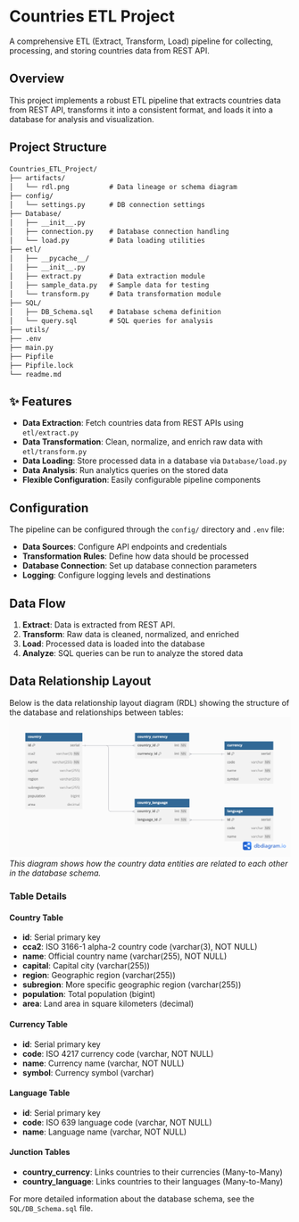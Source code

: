 # Countries ETL Project

A comprehensive ETL (Extract, Transform, Load) pipeline for collecting, processing, and storing countries data from REST API.

## Overview

This project implements a robust ETL pipeline that extracts countries data from REST API, transforms it into a consistent format, and loads it into a database for analysis and visualization.

## Project Structure
```
Countries_ETL_Project/
├── artifacts/           
│   └── rdl.png          # Data lineage or schema diagram
├── config/              
│   └── settings.py      # DB connection settings
├── Database/            
│   ├── __init__.py      
│   ├── connection.py    # Database connection handling
│   └── load.py          # Data loading utilities
├── etl/                 
│   ├── __pycache__/     
│   ├── __init__.py      
│   ├── extract.py       # Data extraction module
│   ├── sample_data.py   # Sample data for testing
│   └── transform.py     # Data transformation module
├── SQL/                 
│   ├── DB_Schema.sql    # Database schema definition
│   └── query.sql        # SQL queries for analysis
├── utils/               
├── .env                 
├── main.py              
├── Pipfile              
├── Pipfile.lock         
└── readme.md            
```

## ✨ Features

- **Data Extraction**: Fetch countries data from REST APIs using `etl/extract.py`
- **Data Transformation**: Clean, normalize, and enrich raw data with `etl/transform.py`
- **Data Loading**: Store processed data in a database via `Database/load.py`
- **Data Analysis**: Run analytics queries on the stored data
- **Flexible Configuration**: Easily configurable pipeline components

## Configuration

The pipeline can be configured through the `config/` directory and `.env` file:

- **Data Sources**: Configure API endpoints and credentials
- **Transformation Rules**: Define how data should be processed
- **Database Connection**: Set up database connection parameters
- **Logging**: Configure logging levels and destinations

## Data Flow

1. **Extract**: Data is extracted from REST API.
2. **Transform**: Raw data is cleaned, normalized, and enriched
3. **Load**: Processed data is loaded into the database
4. **Analyze**: SQL queries can be run to analyze the stored data

## Data Relationship Layout
Below is the data relationship layout diagram (RDL) showing the structure of the database and relationships between tables:
![Data Relationship Layout](artifacts/rdl.png)
*This diagram shows how the country data entities are related to each other in the database schema.*


### Table Details

#### Country Table
- **id**: Serial primary key
- **cca2**: ISO 3166-1 alpha-2 country code (varchar(3), NOT NULL)
- **name**: Official country name (varchar(255), NOT NULL)
- **capital**: Capital city (varchar(255))
- **region**: Geographic region (varchar(255))
- **subregion**: More specific geographic region (varchar(255))
- **population**: Total population (bigint)
- **area**: Land area in square kilometers (decimal)

#### Currency Table
- **id**: Serial primary key
- **code**: ISO 4217 currency code (varchar, NOT NULL)
- **name**: Currency name (varchar, NOT NULL)
- **symbol**: Currency symbol (varchar)

#### Language Table
- **id**: Serial primary key
- **code**: ISO 639 language code (varchar, NOT NULL)
- **name**: Language name (varchar, NOT NULL)

#### Junction Tables
- **country_currency**: Links countries to their currencies (Many-to-Many)
- **country_language**: Links countries to their languages (Many-to-Many)

For more detailed information about the database schema, see the `SQL/DB_Schema.sql` file.

